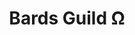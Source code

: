 ---
title: "Bards Guild Ω"
linktitle: "Bards Guild"
aliases:
    - /guilds/bards/
layout: term.tables
menu:
    lists:
        parent: "knowledge-guilds"
---